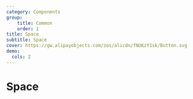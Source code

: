 ```yaml
---
category: Components
group:
    title: Common
    order: 1
title: Space
subtitle: Space
cover: https://gw.alipayobjects.com/zos/alicdn/fNUKzY1sk/Button.svg
demo:
  cols: 2
---
```



# Space

<code src="./demo/basic.tsx" title="Basic Usage" description="Crowded components horizontal spacing."></code>

